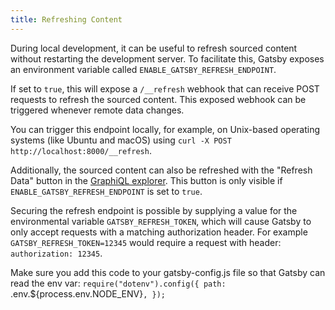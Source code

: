 ```yaml
---
title: Refreshing Content
---
```


During local development, it can be useful to refresh sourced content without restarting the development server. To facilitate this, Gatsby exposes an environment variable called `ENABLE_GATSBY_REFRESH_ENDPOINT`.

If set to `true`, this will expose a `/__refresh` webhook that can receive POST requests to refresh the sourced content. This exposed webhook can be triggered whenever remote data changes.

You can trigger this endpoint locally, for example, on Unix-based operating systems (like Ubuntu and macOS) using `curl -X POST http://localhost:8000/__refresh`.

Additionally, the sourced content can also be refreshed with the "Refresh Data" button in the [GraphiQL explorer](/docs/how-to/querying-data/running-queries-with-graphiql). This button is only visible if `ENABLE_GATSBY_REFRESH_ENDPOINT` is set to `true`.

Securing the refresh endpoint is possible by supplying a value for the environmental variable `GATSBY_REFRESH_TOKEN`, which will cause Gatsby to only accept requests with a matching authorization header. For example `GATSBY_REFRESH_TOKEN=12345` would require a request with header: `authorization: 12345`.

Make sure you add this code to your gatsby-config.js file so that Gatsby can read the env var:
`require("dotenv").config({
  path: `.env.${process.env.NODE_ENV}`,
});`
